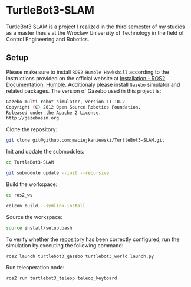 # TurtleBot3-SLAM

TurtleBot3 SLAM is a project I realized in the third semester of my studies as a master thesis at the Wroclaw University of Technology in the field of Control Engineering and Robotics.

## Setup


Please make sure to install `ROS2 Humble Hawksbill` according to the instructions provided on the official website at [Installation - ROS2 Documentation: Humble](https://docs.ros.org/en/humble/Installation.html). Additionaly please install `Gazebo` simulator and related packages. The version of Gazebo used in this project is:
    
```bash
Gazebo multi-robot simulator, version 11.10.2
Copyright (C) 2012 Open Source Robotics Foundation.
Released under the Apache 2 License.
http://gazebosim.org
```

Clone the repository:

```bash
git clone git@github.com:maciejkaniewski/TurtleBot3-SLAM.git
```

Init and update the submodules:

```bash
cd TurtleBot3-SLAM  
```
    
```bash
git submodule update --init --recursive
```

Build the workspace:

```bash
cd ros2_ws
```

```bash
colcon build --symlink-install
```

Source the workspace:

```bash
source install/setup.bash
```

To verify whether the repository has been correctly configured, run the simulation by executing the following command:

```bash
ros2 launch turtlebot3_gazebo turtlebot3_world.launch.py
```

Run teleoperation node:

```bash
ros2 run turtlebot3_teleop teleop_keyboard
```